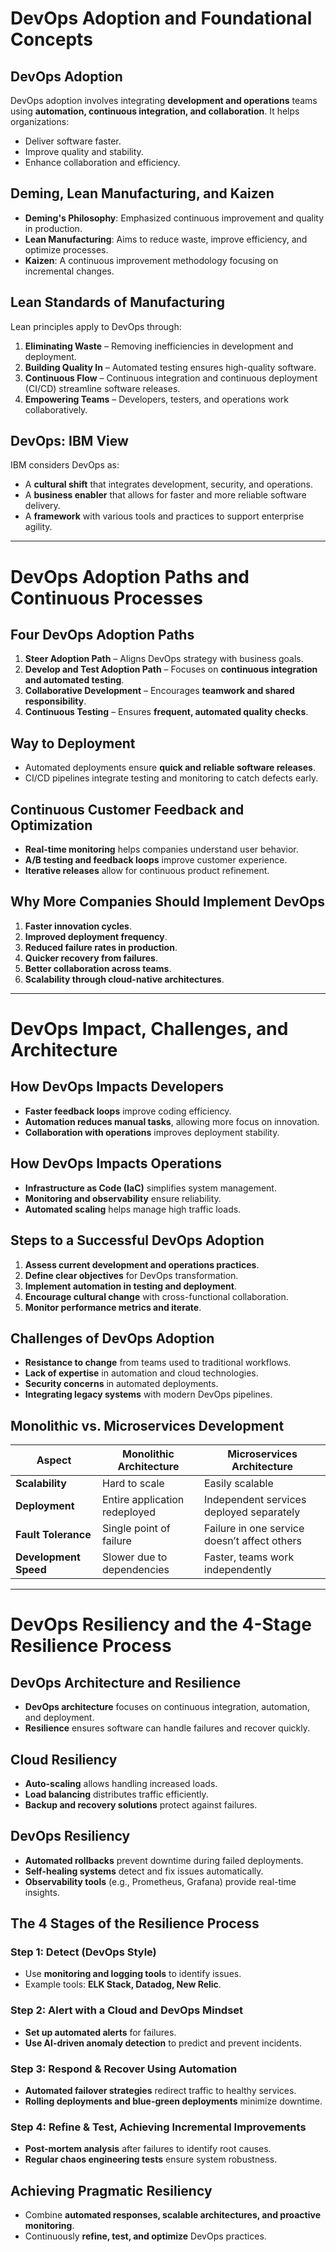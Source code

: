 # **DevOps Adoption and Foundational Concepts**

## **DevOps Adoption**
DevOps adoption involves integrating **development and operations** teams using **automation, continuous integration, and collaboration**. It helps organizations:
- Deliver software faster.
- Improve quality and stability.
- Enhance collaboration and efficiency.

## **Deming, Lean Manufacturing, and Kaizen**
- **Deming's Philosophy**: Emphasized continuous improvement and quality in production.
- **Lean Manufacturing**: Aims to reduce waste, improve efficiency, and optimize processes.
- **Kaizen**: A continuous improvement methodology focusing on incremental changes.

## **Lean Standards of Manufacturing**
Lean principles apply to DevOps through:
1. **Eliminating Waste** – Removing inefficiencies in development and deployment.
2. **Building Quality In** – Automated testing ensures high-quality software.
3. **Continuous Flow** – Continuous integration and continuous deployment (CI/CD) streamline software releases.
4. **Empowering Teams** – Developers, testers, and operations work collaboratively.

## **DevOps: IBM View**
IBM considers DevOps as:
- A **cultural shift** that integrates development, security, and operations.
- A **business enabler** that allows for faster and more reliable software delivery.
- A **framework** with various tools and practices to support enterprise agility.

---

# **DevOps Adoption Paths and Continuous Processes**

## **Four DevOps Adoption Paths**
1. **Steer Adoption Path** – Aligns DevOps strategy with business goals.
2. **Develop and Test Adoption Path** – Focuses on **continuous integration and automated testing**.
3. **Collaborative Development** – Encourages **teamwork and shared responsibility**.
4. **Continuous Testing** – Ensures **frequent, automated quality checks**.

## **Way to Deployment**
- Automated deployments ensure **quick and reliable software releases**.
- CI/CD pipelines integrate testing and monitoring to catch defects early.

## **Continuous Customer Feedback and Optimization**
- **Real-time monitoring** helps companies understand user behavior.
- **A/B testing and feedback loops** improve customer experience.
- **Iterative releases** allow for continuous product refinement.

## **Why More Companies Should Implement DevOps**
1. **Faster innovation cycles**.
2. **Improved deployment frequency**.
3. **Reduced failure rates in production**.
4. **Quicker recovery from failures**.
5. **Better collaboration across teams**.
6. **Scalability through cloud-native architectures**.

---

# **DevOps Impact, Challenges, and Architecture**

## **How DevOps Impacts Developers**
- **Faster feedback loops** improve coding efficiency.
- **Automation reduces manual tasks**, allowing more focus on innovation.
- **Collaboration with operations** improves deployment stability.

## **How DevOps Impacts Operations**
- **Infrastructure as Code (IaC)** simplifies system management.
- **Monitoring and observability** ensure reliability.
- **Automated scaling** helps manage high traffic loads.

## **Steps to a Successful DevOps Adoption**
1. **Assess current development and operations practices**.
2. **Define clear objectives** for DevOps transformation.
3. **Implement automation in testing and deployment**.
4. **Encourage cultural change** with cross-functional collaboration.
5. **Monitor performance metrics and iterate**.

## **Challenges of DevOps Adoption**
- **Resistance to change** from teams used to traditional workflows.
- **Lack of expertise** in automation and cloud technologies.
- **Security concerns** in automated deployments.
- **Integrating legacy systems** with modern DevOps pipelines.

## **Monolithic vs. Microservices Development**
| Aspect         | Monolithic Architecture | Microservices Architecture |
|---------------|------------------------|----------------------------|
| **Scalability** | Hard to scale | Easily scalable |
| **Deployment** | Entire application redeployed | Independent services deployed separately |
| **Fault Tolerance** | Single point of failure | Failure in one service doesn’t affect others |
| **Development Speed** | Slower due to dependencies | Faster, teams work independently |

---

# **DevOps Resiliency and the 4-Stage Resilience Process**

## **DevOps Architecture and Resilience**
- **DevOps architecture** focuses on continuous integration, automation, and deployment.
- **Resilience** ensures software can handle failures and recover quickly.

## **Cloud Resiliency**
- **Auto-scaling** allows handling increased loads.
- **Load balancing** distributes traffic efficiently.
- **Backup and recovery solutions** protect against failures.

## **DevOps Resiliency**
- **Automated rollbacks** prevent downtime during failed deployments.
- **Self-healing systems** detect and fix issues automatically.
- **Observability tools** (e.g., Prometheus, Grafana) provide real-time insights.

## **The 4 Stages of the Resilience Process**
### **Step 1: Detect (DevOps Style)**
- Use **monitoring and logging tools** to identify issues.
- Example tools: **ELK Stack, Datadog, New Relic**.

### **Step 2: Alert with a Cloud and DevOps Mindset**
- **Set up automated alerts** for failures.
- **Use AI-driven anomaly detection** to predict and prevent incidents.

### **Step 3: Respond & Recover Using Automation**
- **Automated failover strategies** redirect traffic to healthy services.
- **Rolling deployments and blue-green deployments** minimize downtime.

### **Step 4: Refine & Test, Achieving Incremental Improvements**
- **Post-mortem analysis** after failures to identify root causes.
- **Regular chaos engineering tests** ensure system robustness.

## **Achieving Pragmatic Resiliency**
- Combine **automated responses, scalable architectures, and proactive monitoring**.
- Continuously **refine, test, and optimize** DevOps practices.


